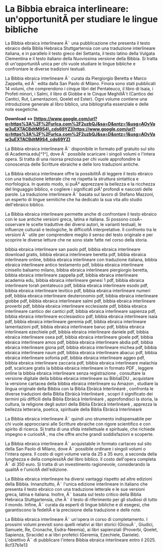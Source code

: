 # La Bibbia ebraica interlineare: un'opportunitÃ  per studiare le lingue bibliche
 
La Bibbia ebraica interlineare Ã¨ una pubblicazione che presenta il testo ebraico della Biblia Hebraica Stuttgartensia con una traduzione interlineare italiana, e in parallelo il testo greco dei Settanta, il testo latino della Vulgata Clementina e il testo italiano della Nuovissima versione della Bibbia. Si tratta di un'opportunitÃ  unica per chi vuole studiare le lingue bibliche e confrontare le diverse tradizioni testuali.
 
La Bibbia ebraica interlineare Ã¨ curata da Piergiorgio Beretta e Marco Zappella, ed Ã¨ edita dalla San Paolo di Milano. Finora sono stati pubblicati 14 volumi, che comprendono i cinque libri del Pentateuco, il libro di Isaia, i Profeti minori, i Salmi, il libro di Giobbe e le Cinque MeghillÃ´t (Cantico dei Cantici, Rut, Lamentazioni, Qoelet ed Ester). Ogni volume contiene una introduzione generale al libro biblico, una bibliografia essenziale e delle note esegetiche.
 
**Download ↔ [https://www.google.com/url?q=https%3A%2F%2Furlca.com%2F2uzbQJ&sa=D&sntz=1&usg=AOvVaw3uEXTACBdtM9S4\_cds69YZ](https://www.google.com/url?q=https%3A%2F%2Furlca.com%2F2uzbQJ&sa=D&sntz=1&usg=AOvVaw3uEXTACBdtM9S4_cds69YZ)**


 
La Bibbia ebraica interlineare Ã¨ disponibile in formato pdf gratuito sul sito di Academia.edu[^1^], dove Ã¨ possibile scaricare i singoli volumi o l'intera opera. Si tratta di una risorsa preziosa per chi vuole approfondire la conoscenza delle Scritture ebraiche e delle loro traduzioni antiche.
  
La Bibbia ebraica interlineare offre la possibilitÃ  di leggere il testo ebraico con una traduzione letterale che ne rispetta la struttura sintattica e morfologica. In questo modo, si puÃ² apprezzare la bellezza e la ricchezza del linguaggio biblico, e cogliere i significati piÃ¹ profondi e nascosti delle parole. La traduzione interlineare Ã¨ basata sul lavoro di Stefano Mazzoni, un esperto di lingue semitiche che ha dedicato la sua vita allo studio dell'ebraico biblico.
 
La Bibbia ebraica interlineare permette anche di confrontare il testo ebraico con le sue antiche versioni greca, latina e italiana. Si possono cosÃ¬ osservare le scelte traduttive dei diversi autori, le varianti testuali, le influenze culturali e teologiche, le difficoltÃ  interpretative. Il confronto tra le versioni Ã¨ utile per comprendere meglio il senso del testo originale e per scoprire le diverse letture che ne sono state fatte nel corso della storia.
 
bibbia ebraica interlineare san paolo pdf,  bibbia ebraica interlineare download gratis,  bibbia ebraica interlineare beretta pdf,  bibbia ebraica interlineare online,  bibbia ebraica interlineare con traduzione italiana,  bibbia ebraica interlineare antico testamento pdf,  bibbia ebraica interlineare cinisello balsamo milano,  bibbia ebraica interlineare piergiorgio beretta,  bibbia ebraica interlineare zappella pdf,  bibbia ebraica interlineare academia edu,  bibbia ebraica interlineare genesi 1 pdf,  bibbia ebraica interlineare torah pentateuco pdf,  bibbia ebraica interlineare esodo pdf,  bibbia ebraica interlineare levitico pdf,  bibbia ebraica interlineare numeri pdf,  bibbia ebraica interlineare deuteronomio pdf,  bibbia ebraica interlineare giobbe pdf,  bibbia ebraica interlineare salmi pdf,  bibbia ebraica interlineare proverbi pdf,  bibbia ebraica interlineare ecclesiaste pdf,  bibbia ebraica interlineare cantico dei cantici pdf,  bibbia ebraica interlineare sapienza pdf,  bibbia ebraica interlineare ecclesiastico pdf,  bibbia ebraica interlineare isaia pdf,  bibbia ebraica interlineare geremia pdf,  bibbia ebraica interlineare lamentazioni pdf,  bibbia ebraica interlineare baruc pdf,  bibbia ebraica interlineare ezechiele pdf,  bibbia ebraica interlineare daniele pdf,  bibbia ebraica interlineare osea pdf,  bibbia ebraica interlineare gioele pdf,  bibbia ebraica interlineare amos pdf,  bibbia ebraica interlineare abdia pdf,  bibbia ebraica interlineare giona pdf,  bibbia ebraica interlineare michea pdf,  bibbia ebraica interlineare naum pdf,  bibbia ebraica interlineare abacuc pdf,  bibbia ebraica interlineare sofonìa pdf,  bibbia ebraica interlineare aggeo pdf,  bibbia ebraica interlineare zaccaria pdf,  bibbia ebraica interlineare malachia pdf,  scaricare gratis la bibbia ebraica interlineare in formato PDF ,  leggere online la bibbia ebraica interlineare senza registrazione ,  consultare la versione digitale della bibbia ebraica interlineare su BibliaEDU ,  acquistare la versione cartacea della bibbia ebraica interlineare su Amazon ,  studiare la lingua originale della Bibbia con la Biblia Ebràicà Interlinèarè ,  confronta le diverse traduzioni della Biblia Ebràicà Interlinèarè ,  scopri il significato dei termini più difficili della Biblia Ebràicà Interlinèarè ,  approfondisci la storia, la cultura, la religione degli autori della Biblia Ebràicà Interlinèarè ,  apprezza la bellezza letteraria, poetica, spirituale della Biblia Ebràicà Interlinèarè
 
La Bibbia ebraica interlineare Ã¨ quindi uno strumento indispensabile per chi vuole approcciarsi alle Scritture ebraiche con rigore scientifico e con spirito di ricerca. Si tratta di una sfida intellettuale e spirituale, che richiede impegno e curiositÃ , ma che offre anche grandi soddisfazioni e scoperte.
  
La Bibbia ebraica interlineare Ã¨ acquistabile in formato cartaceo sul sito della San Paolo di Milano, dove Ã¨ possibile ordinare i singoli volumi o l'intera opera. Il costo di ogni volume varia da 25 a 35 euro, a seconda della lunghezza e della complessitÃ  del libro biblico. Il costo dell'opera completa Ã¨ di 350 euro. Si tratta di un investimento ragionevole, considerando la qualitÃ  e l'unicitÃ  dell'edizione.
 
La Bibbia ebraica interlineare ha diversi vantaggi rispetto ad altre edizioni della Bibbia. Innanzitutto, Ã¨ l'unica edizione interlineare in italiano che presenta il testo ebraico con una traduzione letterale e le sue versioni greca, latina e italiana. Inoltre, Ã¨ basata sul testo critico della Biblia Hebraica Stuttgartensia, che Ã¨ il testo di riferimento per gli studiosi di tutto il mondo. Infine, Ã¨ curata da esperti di lingue bibliche e di esegesi, che garantiscono la fedeltÃ  e la precisione della traduzione e delle note.
 
La Bibbia ebraica interlineare Ã¨ un'opera in corso di completamento. I prossimi volumi previsti sono quelli relativi ai libri storici (GiosuÃ¨, Giudici, Samuele, Re, Cronache, Esdra-Neemia), ai libri sapienziali (Proverbi, Qoelet, Sapienza, Siracide) e ai libri profetici (Geremia, Ezechiele, Daniele). L'obiettivo Ã¨ di pubblicare l'intera Bibbia ebraica interlineare entro il 2025.
 8cf37b1e13
 
